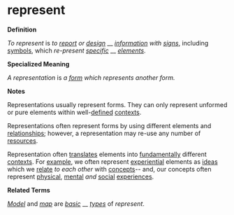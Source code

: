 # represent

**Definition**

_To represent_ is _to_ [_report_](https://github.com/gcassel/Modular-Organization-Terminology/blob/master/terms/report.md) _or_ [_design_](https://github.com/gcassel/Modular-Organization-Terminology/blob/master/terms/design.md) __ [_information_](https://github.com/gcassel/Modular-Organization-Terminology/blob/master/terms/information.md) _with_ [_signs_](https://github.com/gcassel/Modular-Organization-Terminology/blob/master/terms/sign.md), including [symbols](https://github.com/gcassel/Modular-Organization-Terminology/blob/master/terms/symbol.md), which _re-present_ [_specific_](https://github.com/gcassel/Modular-Organization-Terminology/blob/master/terms/specific.md) __ [_elements_](https://github.com/gcassel/Modular-Organization-Terminology/blob/master/terms/element.md).

**Specialized Meaning**

_A representation_ is _a_ [_form_](https://github.com/gcassel/Modular-Organization-Terminology/blob/master/terms/form.md) _which represents another form._

**Notes**

Representations usually represent forms. They can only represent unformed or pure elements within well-[defined](https://github.com/gcassel/Modular-Organization-Terminology/blob/master/terms/define.md) [contexts](https://github.com/gcassel/Modular-Organization-Terminology/blob/master/terms/context.md).

Representations often represent forms by using different elements and [relationships](https://github.com/gcassel/Modular-Organization-Terminology/blob/master/terms/relate.md); however, a representation may re-use any number of [resources](https://github.com/gcassel/Modular-Organization-Terminology/blob/master/terms/resource.md).

Representation often [translates](https://github.com/gcassel/Modular-Organization-Terminology/blob/master/terms/translate.md) elements into [fundamentally](https://github.com/gcassel/Modular-Organization-Terminology/blob/master/terms/base.md) different [contexts](https://github.com/gcassel/Modular-Organization-Terminology/blob/master/terms/context.md). For [example](https://github.com/gcassel/Modular-Organization-Terminology/blob/master/terms/example.md), we often represent [experiential](https://github.com/gcassel/Modular-Organization-Terminology/blob/master/terms/experience.md) elements as [ideas](https://github.com/gcassel/Modular-Organization-Terminology/blob/master/terms/idea.md) which we [relate](https://github.com/gcassel/Modular-Organization-Terminology/blob/master/terms/relate.md) _to each other_ with [concepts](https://github.com/gcassel/Modular-Organization-Terminology/blob/master/terms/concept.md)-- and, our concepts often represent [physical](https://github.com/gcassel/Modular-Organization-Terminology/blob/master/terms/physical.md), [mental](https://github.com/gcassel/Modular-Organization-Terminology/blob/master/terms/mental.md) _and_ [social](https://github.com/gcassel/Modular-Organization-Terminology/blob/master/terms/social.md) [experiences](https://github.com/gcassel/Modular-Organization-Terminology/blob/master/terms/experience.md).

**Related Terms**

[_Model_](https://github.com/gcassel/Modular-Organization-Terminology/blob/master/terms/model.md) and [_map_](https://github.com/gcassel/Modular-Organization-Terminology/blob/master/terms/map.md) are [_basic_](https://github.com/gcassel/Modular-Organization-Terminology/blob/master/terms/base.md) __ [_types_](https://github.com/gcassel/Modular-Organization-Terminology/blob/master/terms/type.md) of _represent_.
